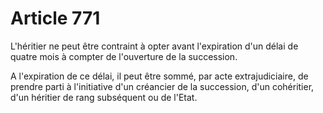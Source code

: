 # Article 771

L'héritier ne peut être contraint à opter avant l'expiration d'un délai de quatre mois à compter de l'ouverture de la succession.

A l'expiration de ce délai, il peut être sommé, par acte extrajudiciaire, de prendre parti à l'initiative d'un créancier de la succession, d'un cohéritier, d'un héritier de rang subséquent ou de l'Etat.

